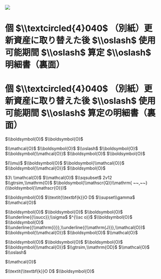 ![](https://www.nta.go.jp/tmp/e44e2a77-0dfe-4f34-9557-861f48c90183/images/0781b4cda5520ed864aea6f59d40c1ec0b23531ef47e47096a95ecdcd8ea7ed2.jpg)

# 個 $\\textcircled{4}040$ （別紙）更新資産に取り替えた後 $\\oslash$ 使用可能期間 $\\oslash$ 算定 $\\oslash$ 明細書（裏面）

# 個 $\\textcircled{4}040$ （別紙）更新資産に取り替えた後 $\\oslash$ 使用可能期間 $\\oslash$ 算定の明細書（裏面）

$\\boldsymbol{O}$ $\\boldsymbol{O}$

$\\mathcal{O}$ $\\boldsymbol{O}$ $\\oslash$ $\\boldsymbol{O}$ $\\boldsymbol{\\mathcal{O}}$ $\\boldsymbol{O}$ $\\boldsymbol{O}$

$(\\mu)$ $\\boldsymbol{O}$ $\\boldsymbol{\\mathcal{O}}$ $\\boldsymbol{\\mathcal{O}}$ $\\boldsymbol{O}$

$3\ \\mathcal{O}$ $\\mathcal{O}$ $\\sqsubset$ $2v12$ $\\gtrsim,\\mathrm{O}$ $\\boldsymbol{\\mathscr{Q}}\\mathrm{ ~~,~~}(\\boldsymbol{\\mathscr{O}})$

$\\boldsymbol{O}$ $\\textit{\\textbf{k}}O D$ $\\supset\\gamma$ $\\mathcal{O}$

$\\boldsymbol{O}$ $\\boldsymbol{O}$ $\\boldsymbol{O}$ $\\underline{{\\succ}};\\sigma$ $^{\\sc o)}$ $\\boldsymbol{O}$ $\\boldsymbol{O}$ $\\underline{{\\mathrm{i}}},\\underline{{\\mathrm{J}}},\\mathcal{O})$ $\\boldsymbol{\\mathcal{O}}$ $\\boldsymbol{O}$ $\\mathcal{O}$

$\\boldsymbol{O}$ $\\boldsymbol{O}$ $\\boldsymbol{O}$ $\\boldsymbol{\\mathcal{O}}$ $\\gtrsim,\\mathrm{OD}$ $\\mathcal{O}$ $\\oslash$

$\\mathcal{O}$

$\\textit{\\textbf{k}}O D$ $\\boldsymbol{O}$